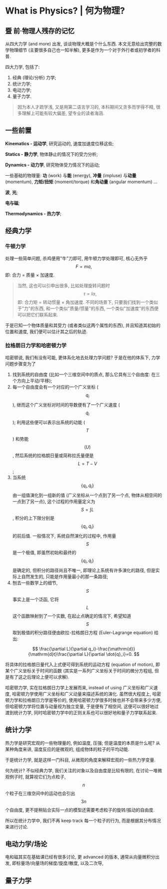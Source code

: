 # What is Physics? | 何为物理?

## 暨 前·物理人残存的记忆

从四大力学 (and more) 出发, 谈谈物理大概是个什么东西. 本文无意给出完整的数学物理细节 (主要很多自己也一知半解), 更多是作为一个对于外行者或初学者的科普.

四大力学, 包括了:

1. 经典 (理论/分析) 力学;
2. 统计力学;
3. 电动力学;
4. 量子力学.

> 因为本人才疏学浅, 又是用第二语言学习的, 本科期间又贪多而学得不精, 很多理解上可能有较大偏差, 望专业的读者海涵.

## 一些前置

**Kinematics - 运动学**, 研究运动的, 速度加速度位移这些;

**Statics - 静力学**, 物体静止的情况下的受力分析;

**Dynamics - 动力学**, 研究物体受力情况下的运动;

一些基础的物理量: **功** (work) 与**能** (energy), **冲量** (impluse) 与**动量** (momentum), **力矩/扭矩** (moment/torque) 和**角动量** (angular momentum) ...

**波**, **光**;

**电与磁**;

**Thermodynamics - 热力学**;

## 经典力学

### 牛顿力学

处理一些简单问题, 杀鸡便用"牛"刀即可, 用牛顿力学处理即可, 核心无外乎
$$
F=ma,
$$
即: 合力 = 质量 × 加速度.

> 当然, 这也可以引申出很多, 比如处理旋转问题时
> $$
> \tau=I\alpha,
> $$
> 即: 合力矩 = 转动惯量 × 角加速度. 不同的场景下, 只要我们找到一个类似于"力"的东西, 和一个类似"质量/惯量"的东西, 一个类似"加速度"的东西便可以把它们联系起来.

于是已知一个物体质量和其受力 (或者类似这两个属性的东西), 并且知道其初始的位置和速度, 我们便可以估计其之后的轨迹.

### 拉格朗日力学和哈密顿力学

哈密顿说, 我们有没有可能, 更体系化地去处理力学问题? 于是在他的体系下, 力学问题步骤变为了

1. 找到系统的自由度 (比如一个三维空间中的质点, 那么它具有三个自由度: 在三个方向上平动/平移);
2. 每一个自由度会有一个对应的一个广义坐标 ($$q_i$$), 继而这个广义坐标对时间的导数便有了一个广义速度 ($$\dot{q}_i$$); 利用这些便可以表示出系统的动能 ($$T$$) 和势能 $$(U)$$,  然后系统的拉格朗日量或简称拉氏量便是 $$L=T-V$$;
3. 当系统 $$\{q_i,\dot{q}_i\}$$ 由一组值演化到一组新的值 (广义坐标从一个点到了另一个点, 物体从相空间的一点到了另一点), 这个过程的作用量定义为 $$S=\int L$$, 积分的上下限分别是 $$\{q_i,\dot{q}_i\}$$ 的前后值. 一般情况下, 系统自然演化的过程中, 作用量 $$S$$ 是一个极值, 即虽然初始和最终的 $$\{q_i,\dot{q}_i\}$$ 是确定的, 但积分的路径尚且不唯一, 即理论上系统有许多演化的路径, 但是实际上自然发生的, 只能是作用量最小的那一条路径; 
4. 刨去一些数学上的细节,  $$S$$ 事实上是一个泛函, 它将 $$L$$ 这个函数映射到了一个实数, 在起止点确定的情况下, 希望知道 $$S$$ 取到极值的积分路径便由欧拉-拉格朗日方程 (Euler-Lagrange equation) 给出:

$$
\frac{\partial L}{\partial q_i}-\frac{\mathrm{d}}{\mathrm{d}t}\frac{\partial L}{\partial \dot{q}_i}=0.
$$

将具体的拉格朗日量代入上式便可得到系统的运动方程 (equation of motion), 即某个广义坐标关于时间的函数 (其实是一系列广义坐标关于时间的微分方程组, 但是有了这之后理论上便可以求解).

哈密顿力学, 实在拉格朗日力学上发展而来, instead of using 广义坐标和广义速度, 哈密顿力学使用广义坐标和广义动量来描述系统的演化. 虽然很大程度上, 哈密顿力学和拉格朗日力学是等价的, 使用哈密顿力学很多时候也并不会带来多少方便, 但哈密顿力学将位置与动量视为独立变量, 于是便有了相空间, 这便可以很好地过渡到统计力学, 同时哈密顿力学中的正则关系也可以很好地和量子力学联系起来.

## 统计力学

热力学是研究宏观的一些物理量的, 例如温度, 压强; 但是温度的本质是什么呢? 从某种角度来讲, 温度反应的是微观的, 组成物体的粒子的平均动能.

于是统计力学, 就是这样一门科目, 从微观的角度来解释宏观的一些热力学变量.

何为统计? 不似经典力学, 我们关注的对象以及自由度是比较有限的, 在讨论一堆微观例子时, 就算视它们为点粒子, $$n$$ 个粒子在三维空间中的运动也会引出 $$3n$$ 个自由度, 更不提稍贴合实际一点的模型还需要考虑粒子的旋转/振动的自由度.

所以在统计力学中, 我们不再 keep track 每一个粒子的行为, 而是根据其分布情况来进行讨论.



## 电动力学/场论

电和磁其实在基础课已经有很多讨论, 更 advanced 的版本, 通常从向量微积分出发, 即标量场/向量场的梯度/旋度/散度, 以及二次导, 



## 量子力学



